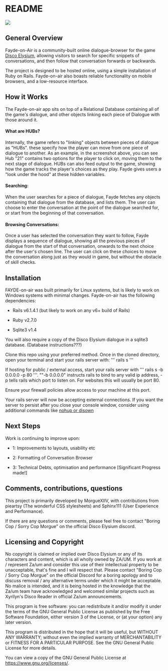 # README

![](https://i.imgur.com/TbF6PLl.png)

<h2>General Overview</h2>

Fayde-on-Air is a community-built online dialogue-browser for the game [Disco Elysium](https://discoelysium.com), allowing visitors to search for specific snippets of conversations, and then follow that conversation forwards or backwards.

The project is designed to be hosted online, using a simple installation of Ruby on Rails. Fayde-on-air also boasts reliable functionality on mobile browsers, and a low-resource interface.

<h2>How it Works</h2>

The Fayde-on-air app sits on top of a Relational Database containing all of the game's dialogue, and other objects linking each piece of Dialogue with those around it.

<h4>What are HUBs?</h4>
Internally, the game refers to "linking" objects between pieces of dialogue as "HUBs". these specify how the player can move from one piece of dialogue to another. As an example, in the screenshot above, you can see Hub "21" contains two options for the player to click on, moving them to the next stage of dialogue. HUBs can also feed output to the game, showing how the game tracks the player's choices as they play. Fayde gives users a "look under the hood" at these hidden variables.

<h4>Searching:</h4>
When the user searches for a piece of dialogue, Fayde fetches any objects containing that dialogue from the database, and lists them. The user can choose to enter the conversation at the point of the dialogue searched for, or start from the beginning of that conversation.

<h4>Browsing Conversations:</h4>
Once a user has selected the conversation they want to follow, Fayde displays a sequence of dialogue, showing all the previous pieces of dialogue from the start of that conversation, onwards to the next choice after the user's chosen line. The user can click on these choices to move the conversation along just as they would in game, but without the obstacle of skill checks.

<h2>Installation</h2>

FAYDE-on-air was built primarily for Linux systems, but is likely to work on Windows systems with minimal changes. Fayde-on-air has the following dependencies:

* Rails v6.1.4.1 (but likely to work on any v6+ build of Rails)

* Ruby v2.7.0

* Sqlite3 v1.4

You will also require a copy of the Disco Elysium dialogue in a sqlite3 database. (Database instructions???)

Clone this repo using your preferred method. Once in the cloned directory, open your terminal and start your rails server with: ''' rails s '''

If hosting for public / external access, start your rails server with ''' rails s -b 0.0.0.0 -p 80 '''. ""-b 0.0.0.0" instructs rails to bind to any valid ip address, -p tells rails which port to listen on. For websites this will usually be port 80.

Ensure your firewall policies allow access to your machine at this port.

Your rails server will now be accepting external connections. If you want the server to persist after you close your console window, consider using additional commands like [nohup or disown](https://unix.stackexchange.com/questions/3886/difference-between-nohup-disown-and)

<h2>Next Steps</h2>

Work is continuing to improve upon:

* 1: Improvements to layouts, usability etc

* 2: Formatting of Conversation Browser

* 3: Technical Debts, optimisation and performance [Significant Progress made!]

<h2>Comments, contributions, questions</h2>

This project is primarily developed by MorgueXIIV, with contributions from pieartsy (The wonderful CSS stylesheets) and Sphinx111 (User Experience and Performance).

If there are any questions or comments, please feel free to contact "Boring Cop / Sorry Cop Morgue" on the official Disco Elysium discord.

<h2>Licensing and Copyright</h2>

No copyright is claimed or implied over Disco Elysium or any of its characters and content, which is all wholly owned by ZA/UM. If you work at / represent Za/um and consider this use of their intellectual property to be unacceptable, that's fine and I will respect that. Please contact "Boring Cop / Sorry Cop Morgue" on the official Discord for a boring apology and to discuss removal / any alternative terms under which it might be acceptable. No malice is intended, and it is being hosted in the knowledge that the Za/um team have acknowledged and welcomed similar projects such as Xyrilyn's Disco Reader in official Za/um announcements.

This program is free software: you can redistribute it and/or modify it under the terms of the GNU General Public License as published by the Free Software Foundation, either version 3 of the License, or (at your option) any later version.

This program is distributed in the hope that it will be useful, but WITHOUT ANY WARRANTY; without even the implied warranty of MERCHANTABILITY or FITNESS FOR A PARTICULAR PURPOSE. See the GNU General Public License for more details.

You can view a copy of the GNU General Public License at <https://www.gnu.org/licenses/>.
